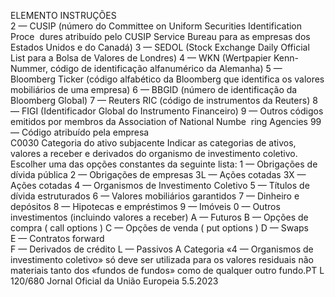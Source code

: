  
ELEMENTO  INSTRUÇÕES  
2 — CUSIP (número do Committee on Uniform Securities Identification Proce ­
dures atribuído pelo CUSIP Service Bureau para as empresas dos Estados Unidos e 
do Canadá) 
3 — SEDOL (Stock Exchange Daily Official List para a Bolsa de Valores de 
Londres) 
4 — WKN (Wertpapier Kenn-Nummer, código de identificação alfanumérico da 
Alemanha) 
5 — Bloomberg Ticker (código alfabético da Bloomberg que identifica os valores 
mobiliários de uma empresa) 
6 — BBGID (número de identificação da Bloomberg Global) 
7 — Reuters RIC (código de instrumentos da Reuters) 
8 — FIGI (Identificador Global do Instrumento Financeiro) 
9 — Outros códigos emitidos por membros da Association of National Numbe ­
ring Agencies 
99 — Código atribuído pela empresa  
C0030  Categoria do ativo subjacente  Indicar as categorias de ativos, valores a receber e derivados do organismo de 
investimento coletivo. Escolher uma das opções constantes da seguinte lista: 
1 — Obrigações de dívida pública 
2 — Obrigações de empresas 
3L — Ações cotadas 
3X — Ações cotadas 
4 — Organismos de Investimento Coletivo 
5 — Títulos de dívida estruturados 
6 — Valores mobiliários garantidos 
7 — Dinheiro e depósitos 
8 — Hipotecas e empréstimos 
9 — Imóveis 
0 — Outros investimentos (incluindo valores a receber) 
A — Futuros 
B — Opções de compra ( call options ) 
C — Opções de venda ( put options ) 
D —  Swaps  
E — Contratos  forward  
F — Derivados de crédito 
L — Passivos 
A Categoria «4 — Organismos de investimento coletivo» só deve ser utilizada para 
os valores residuais não materiais tanto dos «fundos de fundos» como de qualquer 
outro fundo.PT  L 120/680 Jornal Oficial da União Europeia 5.5.2023